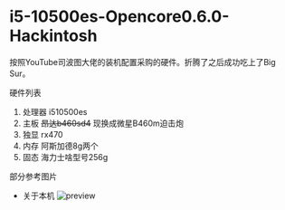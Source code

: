 # i5-10500es-Opencore0.6.0-Hackintosh
按照YouTube司波图大佬的装机配置采购的硬件。折腾了之后成功吃上了Big Sur。

硬件列表
1. 处理器 i510500es
2. 主板 ~~昂达b460sd4~~ 现换成微星B460m迫击炮
3. 独显 rx470
4. 内存 阿斯加德8g两个
5. 固态 海力士啥型号256g

部分参考图片

* 关于本机
![preview](https://raw.githubusercontent.com/AndroidDeals/i510500es-MSIB460m-Mortar-Hackintosh/master/screenshots/1.png)
